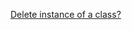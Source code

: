 [Delete instance of a class?](https://stackoverflow.com/questions/17243463/delete-instance-of-a-class)
